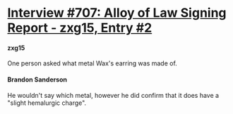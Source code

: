 # [Interview #707: Alloy of Law Signing Report - zxg15, Entry #2](https://www.theoryland.com/intvmain.php?i=707#2)

#### zxg15

One person asked what metal Wax's earring was made of.

#### Brandon Sanderson

He wouldn't say which metal, however he did confirm that it does have a "slight hemalurgic charge".

